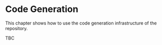 <!-- MIT License
  -- 
  -- Copyright (c) 2023-2024 Advanced Micro Devices, Inc.
  -- 
  -- Permission is hereby granted, free of charge, to any person obtaining a copy
  -- of this software and associated documentation files (the "Software"), to deal
  -- in the Software without restriction, including without limitation the rights
  -- to use, copy, modify, merge, publish, distribute, sublicense, and/or sell
  -- copies of the Software, and to permit persons to whom the Software is
  -- furnished to do so, subject to the following conditions:
  -- 
  -- The above copyright notice and this permission notice shall be included in all
  -- copies or substantial portions of the Software.
  -- 
  -- THE SOFTWARE IS PROVIDED "AS IS", WITHOUT WARRANTY OF ANY KIND, EXPRESS OR
  -- IMPLIED, INCLUDING BUT NOT LIMITED TO THE WARRANTIES OF MERCHANTABILITY,
  -- FITNESS FOR A PARTICULAR PURPOSE AND NONINFRINGEMENT. IN NO EVENT SHALL THE
  -- AUTHORS OR COPYRIGHT HOLDERS BE LIABLE FOR ANY CLAIM, DAMAGES OR OTHER
  -- LIABILITY, WHETHER IN AN ACTION OF CONTRACT, TORT OR OTHERWISE, ARISING FROM,
  -- OUT OF OR IN CONNECTION WITH THE SOFTWARE OR THE USE OR OTHER DEALINGS IN THE
  -- SOFTWARE.
  -->
# Code Generation

This chapter shows how to use the code generation infrastructure
of the repository.

TBC